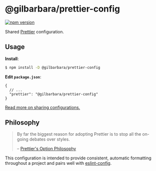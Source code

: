 # @gilbarbara/prettier-config

[![npm version](https://badge.fury.io/js/%40gilbarbara%2Fprettier-config.svg)](https://badge.fury.io/js/%40gilbarbara%2Fprettier-config)

Shared [Prettier](https://prettier.io) configuration.

## Usage

**Install**:

```sh
$ npm install -D @gilbarbara/prettier-config
```

**Edit `package.json`**:

```jsonc
{
  // ...
  "prettier": "@gilbarbara/prettier-config"
}
```

[Read more on sharing configurations.](https://prettier.io/docs/en/configuration.html#sharing-configurations)

## Philosophy

> By far the biggest reason for adopting Prettier is to stop all the on-going debates over styles.
>
> – [Prettier's Option Philosophy](https://prettier.io/docs/en/option-philosophy.html)

This configuration is intended to provide consistent, automatic formatting throughout a project and pairs well with [eslint-config](https://github.com/gilbarbara/eslint-config).
